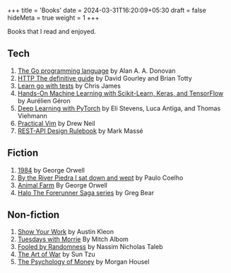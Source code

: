 +++
title = 'Books'
date = 2024-03-31T16:20:09+05:30
draft = false
hideMeta = true
weight = 1
+++

Books that I read and enjoyed.

## Tech

1. [The Go programming language](https://www.gopl.io/) by Alan A. A. Donovan
2. [HTTP The definitive guide](https://www.oreilly.com/library/view/http-the-definitive/1565925092/) by David Gourley and Brian Totty
3. [Learn go with tests](https://quii.gitbook.io/learn-go-with-tests) by Chris James
4. [Hands-On Machine Learning with Scikit-Learn, Keras, and TensorFlow](https://www.oreilly.com/library/view/hands-on-machine-learning/9781492032632/) by Aurélien Géron
5. [Deep Learning with PyTorch](https://www.manning.com/books/deep-learning-with-pytorch) by Eli Stevens, Luca Antiga, and Thomas Viehmann
6. [Practical Vim](https://pragprog.com/titles/dnvim2/practical-vim-second-edition/) by Drew Neil
7. [REST-API Design Rulebook](https://www.oreilly.com/library/view/rest-api-design/9781449317904/) by Mark Massé

## Fiction

1. [1984](https://www.goodreads.com/book/show/61439040-1984) by George Orwell
2. [By the River Piedra I sat down and wept](https://www.goodreads.com/book/show/1428.By_the_River_Piedra_I_Sat_Down_and_Wept) by Paulo Coelho
3. [Animal Farm](https://www.goodreads.com/book/show/170448.Animal_Farm) By George Orwell
4. [Halo The Forerunner Saga series](https://en.wikipedia.org/wiki/Forerunner_Saga) by Greg Bear

## Non-fiction

1. [Show Your Work](https://www.goodreads.com/en/book/show/18290401) by Austin Kleon
2. [Tuesdays with Morrie](https://www.goodreads.com/book/show/6900.Tuesdays_with_Morrie) By Mitch Albom
3. [Fooled by Randomness](https://www.goodreads.com/book/show/38315.Fooled_by_Randomness) by Nassim Nicholas Taleb
4. [The Art of War](https://www.goodreads.com/book/show/10534.The_Art_of_War) by Sun Tzu
5. [The Psychology of Money](https://www.goodreads.com/book/show/41881472-the-psychology-of-money) by Morgan Housel
